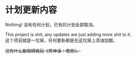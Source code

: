 # 计划更新内容

Nothing! 没有任何计划，已有的计划全部取消。

<p><weaken>This project is shit, any updates are just adding more shit to it.<br/>
这个项目就是一坨屎，任何更新都是在这坨屎上添油加醋。</weaken></p>

<p><weaken><s>没有什么能阻碍我玩《黑神话：悟空》。</s></weaken></p>

